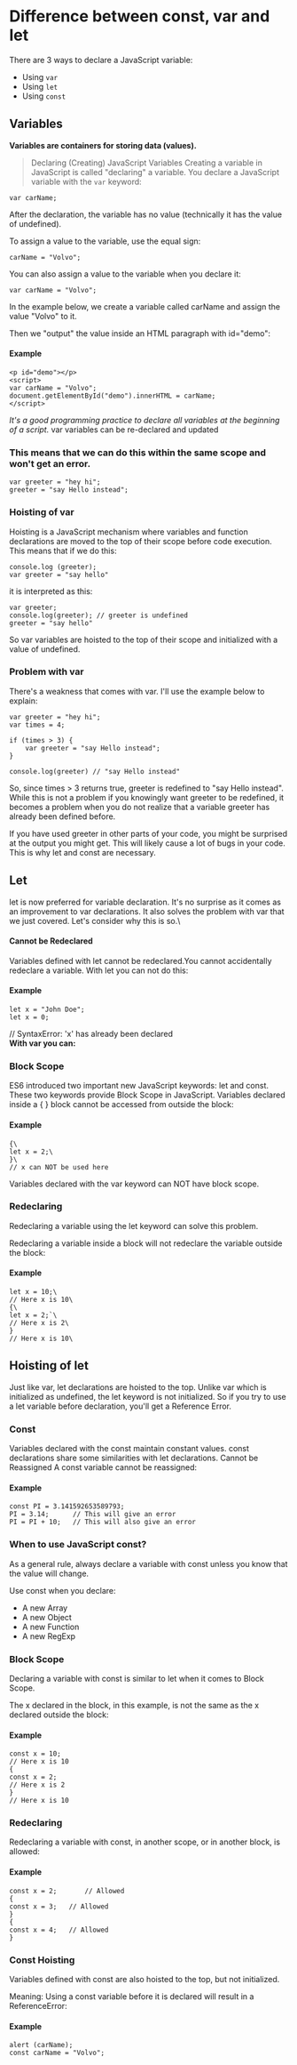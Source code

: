 # Difference between const, var and let
There are 3 ways to declare a JavaScript variable:

- Using `var`
- Using `let`
- Using `const`
## Variables
**Variables are containers for storing data (values).**
> Declaring (Creating) JavaScript Variables
Creating a variable in JavaScript is called "declaring" a variable.
You declare a JavaScript variable with the `var` keyword:

    var carName;
After the declaration, the variable has no value (technically it has the value of undefined).

To assign a value to the variable, use the equal sign:

    carName = "Volvo";
You can also assign a value to the variable when you declare it:

    var carName = "Volvo";
In the example below, we create a variable called carName and assign the value "Volvo" to it.

Then we "output" the value inside an HTML paragraph with id="demo":
#### Example
    <p id="demo"></p>
    <script>
    var carName = "Volvo";
    document.getElementById("demo").innerHTML = carName;
    </script>

*It's a good programming practice to declare all variables at the beginning of a script.*
var variables can be re-declared and updated
### This means that we can do this within the same scope and won't get an error.
    var greeter = "hey hi";
    greeter = "say Hello instead";
    
### Hoisting of var
Hoisting is a JavaScript mechanism where variables and function declarations are moved to the top of their scope before code execution. This means that if we do this:

    console.log (greeter);
    var greeter = "say hello"
it is interpreted as this:

    var greeter;
    console.log(greeter); // greeter is undefined
    greeter = "say hello"
So var variables are hoisted to the top of their scope and initialized with a value of undefined.
### Problem with var
There's a weakness that comes with  var. I'll use the example below to explain:

    var greeter = "hey hi";
    var times = 4;

    if (times > 3) {
        var greeter = "say Hello instead"; 
    }
    
    console.log(greeter) // "say Hello instead"
So, since times > 3 returns true, greeter is redefined  to "say Hello instead". While this is not a problem if you knowingly want greeter to be redefined, it becomes a problem when you do not realize that a variable greeter has already been defined before.

If you have used greeter in other parts of your code, you might be surprised at the output you might get. This will likely cause a lot of bugs in your code. This is why let and const are necessary.
## Let
let is now preferred for variable declaration. It's no surprise as it comes as an improvement to var declarations. It also solves the problem with var that we just covered. Let's consider why this is so.\
#### Cannot be Redeclared
Variables defined with let cannot be redeclared.You cannot accidentally redeclare a variable.
With let you can not do this:
#### Example
    let x = "John Doe";
    let x = 0;

// SyntaxError: 'x' has already been declared\
**With var you can:**
### Block Scope
ES6 introduced two important new JavaScript keywords: let and const.
These two keywords provide Block Scope in JavaScript.
Variables declared inside a { } block cannot be accessed from outside the block:

#### Example
    {\
    let x = 2;\
    }\
    // x can NOT be used here
Variables declared with the var keyword can NOT have block scope.
### Redeclaring
Redeclaring a variable using the let keyword can solve this problem.

Redeclaring a variable inside a block will not redeclare the variable outside the block:

#### Example
    let x = 10;\
    // Here x is 10\
    {\
    let x = 2;`\
    // Here x is 2\
    }
    // Here x is 10\
## Hoisting of let
Just like  var, let declarations are hoisted to the top. Unlike var which is initialized as undefined, the let keyword is not initialized. So if you try to use a let variable before declaration, you'll get a Reference Error.
### Const
Variables declared with the const maintain constant values. const declarations share some similarities with let declarations.
Cannot be Reassigned
A const variable cannot be reassigned:

#### Example
    const PI = 3.141592653589793;
    PI = 3.14;      // This will give an error
    PI = PI + 10;   // This will also give an error
### When to use JavaScript const?
As a general rule, always declare a variable with const unless you know that the value will change.

Use const when you declare:
- A new Array
- A new Object
- A new Function
- A new RegExp
### Block Scope
Declaring a variable with const is similar to let when it comes to Block Scope.

The x declared in the block, in this example, is not the same as the x declared outside the block:

#### Example
    const x = 10;
    // Here x is 10
    {
    const x = 2;
    // Here x is 2
    }
    // Here x is 10
### Redeclaring
Redeclaring a variable with const, in another scope, or in another block, is allowed:

#### Example
    const x = 2;       // Allowed
    {
    const x = 3;   // Allowed
    }
    {
    const x = 4;   // Allowed
    }
### Const Hoisting
Variables defined with const are also hoisted to the top, but not initialized.

Meaning: Using a const variable before it is declared will result in a ReferenceError:

#### Example
    alert (carName);
    const carName = "Volvo";
